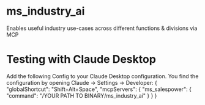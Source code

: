 # ms_industry_ai
Enables useful industry use-cases across different functions & divisions via MCP

# Testing with Claude Desktop

Add the following Config to your Claude Desktop configuration. You find the configuration by opening Claude -> Settings -> Developer:
{
  "globalShortcut": "Shift+Alt+Space",
  "mcpServers": {
  "ms_salespower": {
      "command": "/YOUR PATH TO BINARY/ms_industry_ai"
  }
  }
}
